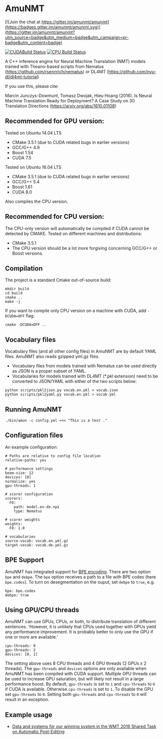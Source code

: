 
# AmuNMT
[![Join the chat at https://gitter.im/amunmt/amunmt](https://badges.gitter.im/amunmt/amunmt.svg)](https://gitter.im/amunmt/amunmt?utm_source=badge&utm_medium=badge&utm_campaign=pr-badge&utm_content=badge)

[![CUDABuild Status](http://vali.inf.ed.ac.uk/jenkins/buildStatus/icon?job=amunmt_compilation_cuda)](http://vali.inf.ed.ac.uk/jenkins/job/amunmt_compilation_cuda/)
[![CPU Build Status](http://vali.inf.ed.ac.uk/jenkins/buildStatus/icon?job=amunmt_compilation_cpu)](http://vali.inf.ed.ac.uk/jenkins/job/amunmt_compilation_cpu/)


A C++ inference engine for Neural Machine Translation (NMT) models trained with Theano-based scripts from
Nematus (https://github.com/rsennrich/nematus) or DL4MT (https://github.com/nyu-dl/dl4mt-tutorial)

If you use this, please cite:

Marcin Junczys-Dowmunt, Tomasz Dwojak, Hieu Hoang (2016). Is Neural Machine Translation Ready for Deployment? A Case Study on 30 Translation Directions (https://arxiv.org/abs/1610.01108)

## Recommended for GPU version:
Tested on Ubuntu 14.04 LTS
 * CMake 3.5.1 (due to CUDA related bugs in earlier versions)
 * GCC/G++ 4.9
 * Boost 1.54
 * CUDA 7.5

Tested on Ubuntu 16.04 LTS
 * CMake 3.5.1 (due to CUDA related bugs in earlier versions)
 * GCC/G++ 5.4
 * Boost 1.61
 * CUDA 8.0

Also compiles the CPU version.

## Recommended for CPU version:
The CPU-only version will automatically be compiled if CUDA cannot be detected by CMAKE. Tested on different machines and distributions:
 * CMake 3.5.1
 * The CPU version should be a lot more forgiving concerning GCC/G++ or Boost versions.

## Compilation
The project is a standard Cmake out-of-source build:

    mkdir build
    cd build
    cmake ..
    make -j

If you want to compile only CPU version on a machine with CUDA, add `-DCUDA=OFF`  flag:

    cmake -DCUDA=OFF ..

## Vocabulary files
Vocabulary files (and all other config files) in AmuNMT are by default YAML files. AmuNMT also reads gzipped yml.gz files.

* Vocabulary files from models trained with Nematus can be used directly as JSON is a proper subset of YAML.
* Vocabularies for models trained with DL4MT (\*.pkl extension) need to be converted to JSON/YAML with either of the two scripts below:
```
python scripts/pkl2json.py vocab.en.pkl > vocab.json
python scripts/pkl2yaml.py vocab.en.pkl > vocab.yml
```


## Running AmuNMT

    ./bin/amun -c config.yml <<< "This is a test ."

## Configuration files

An example configuration:

    # Paths are relative to config file location
    relative-paths: yes

    # performance settings
    beam-size: 12
    devices: [0]
    normalize: yes
    gpu-threads: 1

    # scorer configuration
    scorers:
      F0:
        path: model.en-de.npz
        type: Nematus

    # scorer weights
    weights:
      F0: 1.0

    # vocabularies
    source-vocab: vocab.en.yml.gz
    target-vocab: vocab.de.yml.gz

## BPE Support

AmuNMT has integrated support for [BPE encoding](https://github.com/rsennrich/subword-nmt). There are two option `bpe` and `debpe`. The `bpe` option receives a path to a file with BPE codes (here `bpe.codes`). To turn on desegmentation on the ouput, set `debpe` to `true`, e.g.

    bpe: bpe.codes
    debpe: true

## Using GPU/CPU threads
AmuNMT can use GPUs, CPUs, or both, to distribute translation of different sentences. 'However, it is unlikely that CPUs used together with GPUs yield any performance improvement. It is probably better to only use the GPU if one or more are available.'

    cpu-threads: 8
    gpu-threads: 2
    devices: [0, 1]

The setting above uses 8 CPU threads and 4 GPU threads (2 GPUs x 2 threads). The `gpu-threads` and `devices` options are only available when AmuNMT has been compiled with CUDA support. Multiple GPU threads can be used to increase GPU saturation, but will likely not result in a large performance boost. By default, `gpu-threads` is set to `1` and `cpu-threads` to `0`  if CUDA is available. Otherwise `cpu-threads` is set to `1`. To disable the GPU set `gpu-threads` to `0`. Setting both `gpu-threads` and `cpu-threads` to `0` will result in an exception. 

## Example usage

  * [Data and systems for our winning system in the WMT 2016 Shared Task on Automatic Post-Editing](https://github.com/emjotde/amunmt/wiki/AmuNMT-for-Automatic-Post-Editing)
